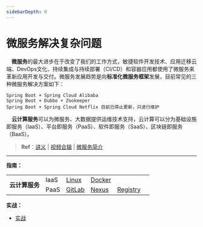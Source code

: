 ```yaml
---
sidebarDepth: 0
---
```

# 微服务解决复杂问题

​	　**微服务**的最大进步在于改变了我们的工作方式，敏捷软件开发技术、应用迁移云端、DevOps文化、持续集成与持续部署（CI/CD）和容器应用都使用了微服务来革新应用开发与交付。微服务发展趋势是向**标准化微服务框架**发展，目前常见的三种微服务解决方案如下：

```
Spring Boot + Spring Cloud Alibaba
Spring Boot + Dubbo + Zookeeper 
Spring Boot + Spring Cloud Netflix 目前已停止更新，只进行维护
```

​	　**云计算服务**可以为微服务、大数据提供运维技术支持，云计算可以分为基础设施即服务（IaaS）、平台即服务（PaaS）、软件即服务（SaaS）、区块链即服务（BaaS）。



> **Ref**：[讲义](https://www.funtl.com/zh/guide/%E5%BE%AE%E6%9C%8D%E5%8A%A1%E8%A7%A3%E5%86%B3%E5%A4%8D%E6%9D%82%E9%97%AE%E9%A2%98.html) | [视频合辑](https://www.bilibili.com/video/av29384041) | <a href="./introduce.html" target="_blank">微服务简介</a>



<hr>

**指南：**

<table>
    <tr>
        <td rowspan="3"><b>云计算服务</b></td>    
        <td>IaaS</td>
        <td><a href="./linux.html" target="_blank">Linux</a></td> 
	<td><a href="./docker.html" target="_blank">Docker</a></td> 
        <td></td> 
        <td></td> 
    </tr>
    <tr>
    	<td>PaaS</td>
        <td><a href="./spring.html" target="_blank">GitLab</a></td>
        <td><a href="./springweb.html" target="_blank">Nexus</a></td>  
        <td><a href="./springweb.html" target="_blank">Registry</a></td> 
    </tr>
</table>



**实战：**

- [实战]()

